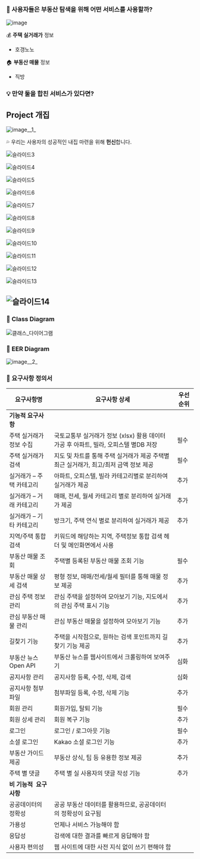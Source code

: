 ### **🤔 사용자들은 부동산 탐색을 위해 어떤 서비스를 사용할까?**

![image](/uploads/89950a86e1f0a86ff5f0ffbd6fe61237/image.png)

💰 **주택 실거래가** 정보

- 호갱노노

🏠 **부동산 매물** 정보

- 직방

### 💡 만약 **둘을 합친 서비스**가 있다면?

## Project 개집

![image__1_](/uploads/d6d19ef0ca27433728ccf1e8b6060c39/image__1_.png)

💦 우리는 사용자의 성공적인 내집 마련을 위해 **헌신**합니다.

![슬라이드3](/uploads/6d96f36650b9d15ecfd1091e4672eec1/슬라이드3.png)

![슬라이드4](/uploads/070e312ef6be61a37c1cefa6e98e5333/슬라이드4.png)

![슬라이드5](/uploads/8990772e247d8b8462325b4e394bccaa/슬라이드5.png)

![슬라이드6](/uploads/f4fbd4ee1a3c9bddb112fcd147bad39a/슬라이드6.png)

![슬라이드7](/uploads/9bf5a68af8a639ee23fd77aff4eab601/슬라이드7.png)

![슬라이드8](/uploads/1bbaf043a6a3c2c394008fb4de0751ea/슬라이드8.png)

![슬라이드9](/uploads/1ab433a4a24163a6040e920a8762efc8/슬라이드9.png)

![슬라이드10](/uploads/1c501e677275c7c83ce420046e6a7d57/슬라이드10.png)

![슬라이드11](/uploads/92043cf77b2143fc1dbd11300087bd52/슬라이드11.png)

![슬라이드12](/uploads/839a086e86a8dffc739744b34786ce60/슬라이드12.png)

![슬라이드13](/uploads/a4ba4379962ac5db2c9d1c709b172ea1/슬라이드13.png)

![슬라이드14](/uploads/88b607e83218fa3b14f93267c268ddb6/슬라이드14.png)
---

### 🌟 Class Diagram

![클래스_다이어그램](/uploads/8d782446ab1a8e3d74e08783131fc3b8/클래스_다이어그램.jpg)

### 🌟 EER Diagram

![image__2_](/uploads/f22af1b2397c899ba5570a019860afbc/image__2_.png)

### 🌟 요구사항 정의서

| **요구사항명** | **요구사항 상세** | **우선순위** |
| --- | --- | --- |
| **기능적 요구사항** |  |  |
| 주택 실거래가 정보 수집 | 국토교통부 실거래가 정보 (xlsx) 활용 데이터 가공 후 아파트, 빌라, 오피스텔 별DB 저장 | 필수 |
| 주택 실거래가 검색 | 지도 및 차트를 통해 주택 실거래가 제공 주택별 최근 실거래가, 최고/최저 금액 정보 제공 | 필수 |
| 실거래가 – 주택 카테고리 | 아파트, 오피스텔, 빌라 카테고리별로 분리하여 실거래가 제공 | 추가 |
| 실거래가 – 거래 카테고리 | 매매, 전세, 월세 카테고리 별로 분리하여 실거래가 제공 | 추가 |
| 실거래가 – 기타 카테고리 | 방크기, 주택 연식 별로 분리하여 실거래가 제공 | 추가 |
| 지역/주택 통합검색 | 키워드에 해당하는 지역, 주택정보 통합 검색 헤더 및 메인화면에서 사용 |  |
| 부동산 매물 조회 | 주택별 등록된 부동산 매물 조회 기능 | 필수 |
| 부동산 매물 상세 검색 | 평형 정보, 매매/전세/월세 필터를 통해 매물 정보 제공 | 추가 |
| 관심 주택 정보 관리 | 관심 주택을 설정하여 모아보기 기능, 지도에서의 관심 주택 표시 기능 | 추가 |
| 관심 부동산 매물 관리 | 관심 부동산 매물을 설정하여 모아보기 기능 | 추가 |
| 길찾기 기능 | 주택을 시작점으로, 원하는 검색 포인트까지 길찾기 기능 제공 | 추가 |
| 부동산 뉴스 Open API | 부동산 뉴스를 웹사이트에서 크롤링하여 보여주기 | 심화 |
| 공지사항 관리 | 공지사항 등록, 수정, 삭제, 검색 | 심화 |
| 공지사항 첨부파일 | 첨부파일 등록, 수정, 삭제 기능 | 추가 |
| 회원 관리 | 회원가입, 탈퇴 기능 | 필수 |
| 회원 상세 관리 | 회원 복구 기능 | 추가 |
| 로그인 | 로그인 / 로그아웃 기능 | 필수 |
| 소셜 로그인 | Kakao 소셜 로그인 기능 | 추가 |
| 부동산 가이드 제공 | 부동산 상식, 팁 등 유용한 정보 제공 | 추가 |
| 주택 별 댓글 | 주택 별 실 사용자의 댓글 작성 기능 | 추가 |
| **비 기능적  요구사항** |  |  |
| 공공데이터의 정확성 | 공공 부동산 데이터를 활용하므로, 공공데이터의 정확성이 요구됨 |  |
| 가용성 | 언제나 서비스 가능해야 함 |  |
| 응답성 | 검색에 대한 결과를 빠르게 응답해야 함 |  |
| 사용자 편의성 | 웹 사이트에 대한 사전 지식 없이 쓰기 편해야 함 |  |
